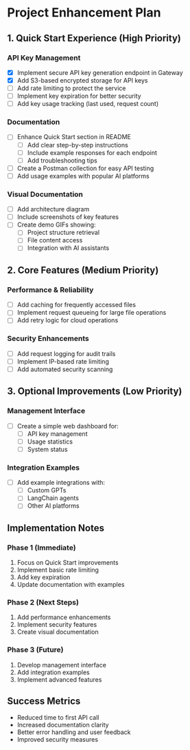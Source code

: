 # Project Enhancement Plan

## 1. Quick Start Experience (High Priority)

### API Key Management

- [x] Implement secure API key generation endpoint in Gateway
- [x] Add S3-based encrypted storage for API keys
- [ ] Add rate limiting to protect the service
- [ ] Implement key expiration for better security
- [ ] Add key usage tracking (last used, request count)

### Documentation

- [ ] Enhance Quick Start section in README
  - [ ] Add clear step-by-step instructions
  - [ ] Include example responses for each endpoint
  - [ ] Add troubleshooting tips
- [ ] Create a Postman collection for easy API testing
- [ ] Add usage examples with popular AI platforms

### Visual Documentation

- [ ] Add architecture diagram
- [ ] Include screenshots of key features
- [ ] Create demo GIFs showing:
  - [ ] Project structure retrieval
  - [ ] File content access
  - [ ] Integration with AI assistants

## 2. Core Features (Medium Priority)

### Performance & Reliability

- [ ] Add caching for frequently accessed files
- [ ] Implement request queueing for large file operations
- [ ] Add retry logic for cloud operations

### Security Enhancements

- [ ] Add request logging for audit trails
- [ ] Implement IP-based rate limiting
- [ ] Add automated security scanning

## 3. Optional Improvements (Low Priority)

### Management Interface

- [ ] Create a simple web dashboard for:
  - [ ] API key management
  - [ ] Usage statistics
  - [ ] System status

### Integration Examples

- [ ] Add example integrations with:
  - [ ] Custom GPTs
  - [ ] LangChain agents
  - [ ] Other AI platforms

## Implementation Notes

### Phase 1 (Immediate)

1. Focus on Quick Start improvements
2. Implement basic rate limiting
3. Add key expiration
4. Update documentation with examples

### Phase 2 (Next Steps)

1. Add performance enhancements
2. Implement security features
3. Create visual documentation

### Phase 3 (Future)

1. Develop management interface
2. Add integration examples
3. Implement advanced features

## Success Metrics

- Reduced time to first API call
- Increased documentation clarity
- Better error handling and user feedback
- Improved security measures
